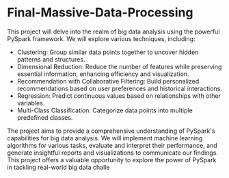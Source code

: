 # Final-Massive-Data-Processing
This project will delve into the realm of big data analysis using the powerful PySpark framework. We will explore various techniques, including:
* Clustering: Group similar data points together to uncover hidden patterns and structures.
* Dimensional Reduction: Reduce the number of features while preserving essential information, enhancing efficiency and visualization.
* Recommendation with Collaborative Filtering: Build personalized recommendations based on user preferences and historical interactions.
* Regression: Predict continuous values based on relationships with other variables.
* Multi-Class Classification: Categorize data points into multiple predefined classes.
  
The project aims to provide a comprehensive understanding of PySpark's capabilities for big data analysis. We will implement machine learning algorithms for various tasks, evaluate and interpret their performance, and generate insightful reports and visualizations to communicate our findings.
This project offers a valuable opportunity to explore the power of PySpark in tackling real-world big data challe
